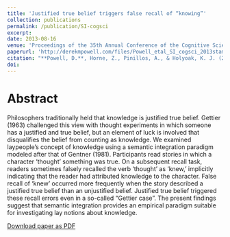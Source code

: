 ```yaml
---
title: 'Justified true belief triggers false recall of “knowing”'
collection: publications
permalink: /publication/SI-cogsci
excerpt:
date: 2013-08-16
venue: 'Proceedings of the 35th Annual Conference of the Cognitive Science Society'
paperurl: 'http://derekmpowell.com/files/Powell_etal_SI_cogsci_2013stamped.pdf'
citation: "**Powell, D.**, Horne, Z., Pinillos, A., & Holyoak, K. J. (2013). Justified true belief triggers false recall of “knowing.” *Proceedings of the 35th Annual Conference of the Cognitive Science Society.* Austin, TX: Cognitive Science Society."
doi: 
---
```


# Abstract

Philosophers traditionally held that knowledge is justified true belief. Gettier (1963) challenged this view with thought experiments in which someone has a justified and true belief, but an element of luck is involved that disqualifies the belief from counting as knowledge. We examined laypeople’s concept of knowledge using a semantic integration paradigm modeled after that of Gentner (1981). Participants read stories in which a character ‘thought’ something was true. On a subsequent recall task, readers sometimes falsely recalled the verb ‘thought’ as ‘knew,’ implicitly indicating that the reader had attributed knowledge to the character. False recall of ‘knew’ occurred more frequently when the story described a justified true belief than an unjustified belief. Justified true belief triggered these recall errors even in a so-called “Gettier case”. The present findings suggest that semantic integration provides an empirical paradigm suitable for investigating lay notions about knowledge.

[Download paper as PDF](http://derekmpowell.com/files/Powell_etal_SI_cogsci_2013stamped.pdf)

